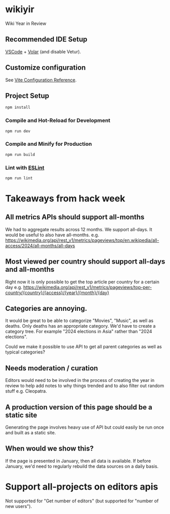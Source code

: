 # wikiyir

Wiki Year in Review

## Recommended IDE Setup

[VSCode](https://code.visualstudio.com/) + [Volar](https://marketplace.visualstudio.com/items?itemName=Vue.volar) (and disable Vetur).

## Customize configuration

See [Vite Configuration Reference](https://vitejs.dev/config/).

## Project Setup

```sh
npm install
```

### Compile and Hot-Reload for Development

```sh
npm run dev
```

### Compile and Minify for Production

```sh
npm run build
```

### Lint with [ESLint](https://eslint.org/)

```sh
npm run lint
```

# Takeaways from hack week

## All metrics APIs should support all-months

We had to aggregate results across 12 months.
We support all-days. It would be useful to also have all-months.
e.g.
https://wikimedia.org/api/rest_v1/metrics/pageviews/top/en.wikipedia/all-access/2024/all-months/all-days

## Most viewed per country should support all-days and all-months

Right now it is only possible to get the top article per country for a certain day
e.g.
https://wikimedia.org/api/rest_v1/metrics/pageviews/top-per-country/{country}/{access}/{year}/{month}/{day}

## Categories are annoying.

It would be great to be able to categorize "Movies", "Music", as well as deaths. Only deaths has an appropriate category.
We'd have to create a category tree. For example "2024 elections in Asia" rather than "2024 elections".

Could we make it possible to use API to get all parent categories as well as typical categories?

## Needs moderation / curation

Editors would need to be involved in the process of creating the year in review to help add notes to why things trended and to also filter out random stuff e.g. Cleopatra.

##  A production version of this page should be a static site

Generating the page involves heavy use of API but could easily be run once and built as a static site.

## When would we show this?

If the page is presented in January, then all data is available. If before January, we'd need to regularly rebuild the data sources on a daily basis.

# Support all-projects on editors apis

Not supported for "Get number of editors" (but supported for "number of new users").

